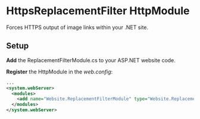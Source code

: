 # HttpsReplacementFilter HttpModule
Forces HTTPS output of image links within your .NET site.

## Setup
**Add** the ReplacementFilterModule.cs to your ASP.NET website code.

**Register** the HttpModule in the *web.config*:

```xml
...
<system.webServer>
  <modules>
    <add name="Website.ReplacementFilterModule" type="Website.ReplacementFilterModule" />
  </modules>
</system.webServer>
```

